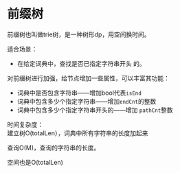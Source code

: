 # 前缀树

前缀树也叫做trie树，是一种树形dp，用空间换时间。

适合场景：

* 在给定词典中，查找是否已指定字符串开头 的。

对前缀树进行加强，给节点增加一些属性，可以丰富其功能：

* 词典中是否包含字符串——增加bool代表`isEnd`
* 词典中包含多少个指定字符串——增加`endCnt`的整数
* 词典中包含多少个指定字符串开头的——增加 `pathCnt`整数

时间复杂度：  
建立树O\(totalLen），词典中所有字符串的长度加起来

查询O\(M\)，查询的字符串的长度。



空间也是O\(totalLen\)

